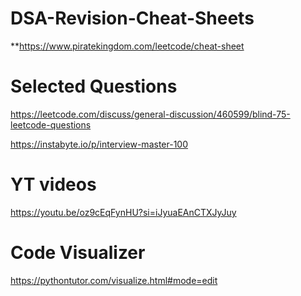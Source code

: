 # DSA-Revision-Cheat-Sheets

**https://www.piratekingdom.com/leetcode/cheat-sheet


# Selected Questions

https://leetcode.com/discuss/general-discussion/460599/blind-75-leetcode-questions

https://instabyte.io/p/interview-master-100


# YT videos

https://youtu.be/oz9cEqFynHU?si=iJyuaEAnCTXJyJuy


# Code Visualizer

https://pythontutor.com/visualize.html#mode=edit

